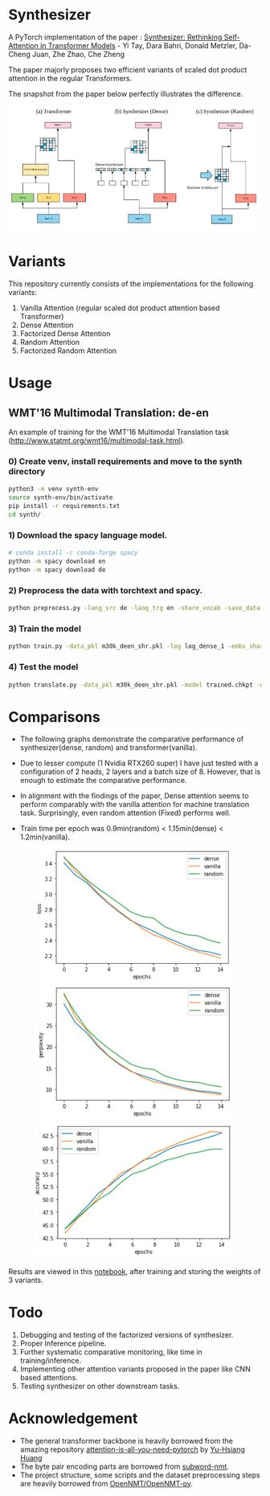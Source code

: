 # Synthesizer
A PyTorch implementation of the paper : [Synthesizer: Rethinking Self-Attention in Transformer Models](https://arxiv.org/abs/2005.00743) - Yi Tay, Dara Bahri, Donald Metzler, Da-Cheng Juan, Zhe Zhao, Che Zheng

The paper majorly proposes two efficient variants of scaled dot product attention in the regular Transformers.

The snapshot from the paper below perfectly illustrates the difference.

<p align="center">
<img src="https://github.com/10-zin/Synthesizer/blob/master/images/Synthesizer.jpeg" width="700">
</p>

# Variants

This repository currently consists of the implementations for the following variants:
1. Vanilla Attention (regular scaled dot product attention based Transformer)
2. Dense Attention
3. Factorized Dense Attention
4. Random Attention
5. Factorized Random Attention

# Usage

## WMT'16 Multimodal Translation: de-en

An example of training for the WMT'16 Multimodal Translation task (http://www.statmt.org/wmt16/multimodal-task.html).
### 0) Create venv, install requirements and move to the synth directory
```bash
python3 -m venv synth-env
source synth-env/bin/activate
pip install -r requirements.txt
cd synth/
```
### 1) Download the spacy language model.
```bash
# conda install -c conda-forge spacy 
python -m spacy download en
python -m spacy download de
```

### 2) Preprocess the data with torchtext and spacy.
```bash
python preprocess.py -lang_src de -lang_trg en -share_vocab -save_data m30k_deen_shr.pkl
```

### 3) Train the model
```bash
python train.py -data_pkl m30k_deen_shr.pkl -log log_dense_1 -embs_share_weight -proj_share_weight -label_smoothing -save_model trained_dense_1 -b 8 -warmup 128000 -n_head 2 -n_layers 2 -attn_type dense -epoch 25
```

### 4) Test the model
```bash
python translate.py -data_pkl m30k_deen_shr.pkl -model trained.chkpt -output prediction.txt
```

# Comparisons
- The following graphs demonstrate the comparative performance of synthesizer(dense, random) and transformer(vanilla).

- Due to lesser compute (1 Nvidia RTX260 super) I have just tested with a configuration of 2 heads, 2 layers and a batch size of 8. However, that is enough to estimate the comparative performance.

- In alignment with the findings of the paper, Dense attention seems to perform comparably with the vanilla attention for machine translation task. Surprisingly, even random attention (Fixed) performs well.

- Train time per epoch was 0.9min(random) < 1.15min(dense) < 1.2min(vanilla).

<p align="center">
<img src="https://github.com/10-zin/Synthesizer/blob/master/images/loss-1.png" width="400">
<img src="https://github.com/10-zin/Synthesizer/blob/master/images/ppl-1.png" width="400">
<img src="https://github.com/10-zin/Synthesizer/blob/master/images/acc-1.png" width="400">
</p>

Results are viewed in this [notebook](https://github.com/10-zin/Synthesizer/blob/master/synth/Dense-Random-Vanilla-Comparison.ipynb), after training and storing the weights of 3 variants.

# Todo

1. Debugging and testing of the factorized versions of synthesizer.
2. Proper Inference pipeline. 
3. Further systematic comparative monitoring, like time in training/inference.
4. Implementing other attention variants proposed in the paper like CNN based attentions.
5. Testing synthesizer on other downstream tasks.

# Acknowledgement
- The general transformer backbone is heavily borrowed from the amazing repository  [attention-is-all-you-need-pytorch](https://github.com/jadore801120/attention-is-all-you-need-pytorch) by [Yu-Hsiang Huang](https://github.com/jadore801120)
- The byte pair encoding parts are borrowed from [subword-nmt](https://github.com/rsennrich/subword-nmt/).
- The project structure, some scripts and the dataset preprocessing steps are heavily borrowed from [OpenNMT/OpenNMT-py](https://github.com/OpenNMT/OpenNMT-py).

